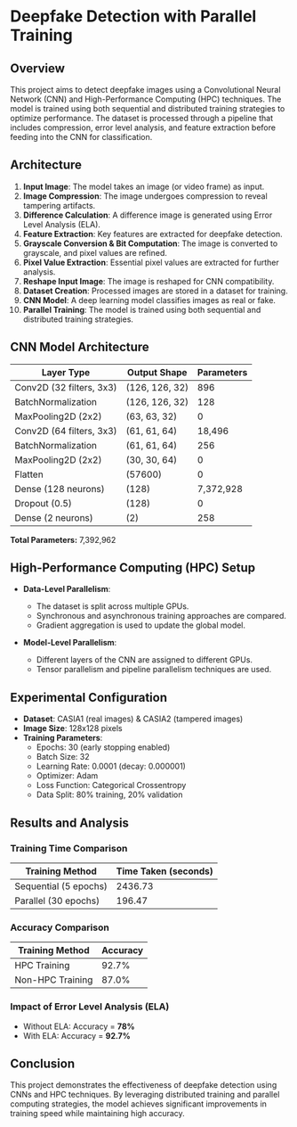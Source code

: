 # Deepfake Detection with Parallel Training  

## Overview  
This project aims to detect deepfake images using a Convolutional Neural Network (CNN) and High-Performance Computing (HPC) techniques. The model is trained using both sequential and distributed training strategies to optimize performance. The dataset is processed through a pipeline that includes compression, error level analysis, and feature extraction before feeding into the CNN for classification.  

## Architecture  

1. **Input Image**: The model takes an image (or video frame) as input.  
2. **Image Compression**: The image undergoes compression to reveal tampering artifacts.  
3. **Difference Calculation**: A difference image is generated using Error Level Analysis (ELA).  
4. **Feature Extraction**: Key features are extracted for deepfake detection.  
5. **Grayscale Conversion & Bit Computation**: The image is converted to grayscale, and pixel values are refined.  
6. **Pixel Value Extraction**: Essential pixel values are extracted for further analysis.  
7. **Reshape Input Image**: The image is reshaped for CNN compatibility.  
8. **Dataset Creation**: Processed images are stored in a dataset for training.  
9. **CNN Model**: A deep learning model classifies images as real or fake.  
10. **Parallel Training**: The model is trained using both sequential and distributed training strategies.  

## CNN Model Architecture  

| Layer Type              | Output Shape         | Parameters |
|-------------------------|---------------------|------------|
| Conv2D (32 filters, 3x3)  | (126, 126, 32)     | 896        |
| BatchNormalization      | (126, 126, 32)      | 128        |
| MaxPooling2D (2x2)      | (63, 63, 32)        | 0          |
| Conv2D (64 filters, 3x3)  | (61, 61, 64)       | 18,496     |
| BatchNormalization      | (61, 61, 64)        | 256        |
| MaxPooling2D (2x2)      | (30, 30, 64)        | 0          |
| Flatten                 | (57600)             | 0          |
| Dense (128 neurons)     | (128)               | 7,372,928  |
| Dropout (0.5)           | (128)               | 0          |
| Dense (2 neurons)       | (2)                 | 258        |

**Total Parameters:** 7,392,962  

## High-Performance Computing (HPC) Setup  

- **Data-Level Parallelism**:  
  - The dataset is split across multiple GPUs.  
  - Synchronous and asynchronous training approaches are compared.  
  - Gradient aggregation is used to update the global model.  

- **Model-Level Parallelism**:  
  - Different layers of the CNN are assigned to different GPUs.  
  - Tensor parallelism and pipeline parallelism techniques are used.  

## Experimental Configuration  

- **Dataset**: CASIA1 (real images) & CASIA2 (tampered images)  
- **Image Size**: 128x128 pixels  
- **Training Parameters**:  
  - Epochs: 30 (early stopping enabled)  
  - Batch Size: 32  
  - Learning Rate: 0.0001 (decay: 0.000001)  
  - Optimizer: Adam  
  - Loss Function: Categorical Crossentropy  
  - Data Split: 80% training, 20% validation  

## Results and Analysis  

### Training Time Comparison  

| Training Method     | Time Taken (seconds) |
|---------------------|---------------------|
| Sequential (5 epochs) | 2436.73            |
| Parallel (30 epochs)  | 196.47             |

### Accuracy Comparison  

| Training Method  | Accuracy |
|------------------|---------|
| HPC Training    | 92.7%   |
| Non-HPC Training | 87.0%   |

### Impact of Error Level Analysis (ELA)  

- Without ELA: Accuracy = **78%**  
- With ELA: Accuracy = **92.7%**  

## Conclusion  
This project demonstrates the effectiveness of deepfake detection using CNNs and HPC techniques. By leveraging distributed training and parallel computing strategies, the model achieves significant improvements in training speed while maintaining high accuracy.
